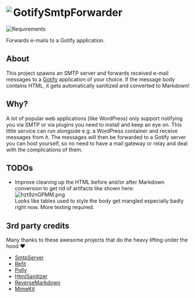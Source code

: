 # <img src="assets/NSS-128x128.png" align="left" />GotifySmtpForwarder

![Requirements](https://img.shields.io/badge/Requires-.NET%209-blue.svg)

Forwards e-mails to a Gotify application.

## About

This project spawns an SMTP server and forwards received e-mail messages to a [Gotify](https://gotify.net/) application
of your choice.
If the message body contains HTML, it gets automatically sanitized and converted to Markdown! 

## Why?

A lot of popular web applications (like WordPress) only support notifying you via SMTP or via plugins you need to
install and keep an eye on. This little service can run alongside e.g. a WordPress container and receive messages from
it. The messages will then be forwarded to a Gotify server you can host yourself, so no need to have a mail gateway or
relay and deal with the complications of them.

## TODOs

- Improve cleaning up the HTML before and/or after Markdown conversion to get rid of artifacts like shown here:  
![hzt9znGPMM.png](assets/hzt9znGPMM.png)  
  Looks like tables used to style the body get mangled especially badly right now. More testing required.

## 3rd party credits

Many thanks to these awesome projects that do the heavy lifting under the hood ♥

- [SmtpServer](https://github.com/cosullivan/SmtpServer)
- [Refit](https://github.com/reactiveui/refit)
- [Polly](https://www.thepollyproject.org/)
- [HtmlSanitizer](https://github.com/mganss/HtmlSanitizer)
- [ReverseMarkdown](https://github.com/mysticmind/reversemarkdown-net)
- [MimeKit](https://github.com/jstedfast/MimeKit)
